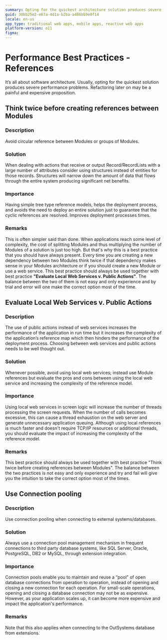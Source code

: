 ```yaml
---
summary: Opting for the quickest architecture solution produces severe performance problems. Refactoring later on may be painful and expensive.
guid: 30bb25e2-e67a-4d1a-b2ba-a486bb9e0f14
locale: en-us
app_type: traditional web apps, mobile apps, reactive web apps
platform-version: o11
figma:
---
```


# Performance Best Practices - References

It’s all about software architecture. Usually, opting for the quickest solution produces severe performance problems. Refactoring later on may be a painful and expensive proposition.

## Think twice before creating references between Modules

### Description

Avoid circular reference between Modules or groups of Modules.

### Solution

When dealing with actions that receive or output Record/RecordLists with a large number of attributes consider using structures instead of entities for those records. Structures will narrow down the amount of data that flows through the entire system producing significant net benefits.

### Importance

Having simple tree type reference models, helps the deployment process, and avoids the need to deploy an entire solution just to guarantee that the cyclic references are resolved. Improves deployment processes times.

### Remarks

This is often simpler said than done. When applications reach some level of complexity, the cost of splitting Modules and thus multiplying the number of Modules of a solution is just too high. But that's why this is a best practice that you should have always present. Every time you are creating a new dependency between two Modules think twice if that dependency makes sense in your Modules architecture or if you should create a new Module or use a web service. This best practice should always be used together with best practice **"Evaluate Local Web Services v. Public Actions"**. The balance between the two of them is not easy and only experience and by trial and error will one make the correct option most of the time.

## Evaluate Local Web Services v. Public Actions

### Description

The use of public actions instead of web services increases the performance of the application in run time but it increases the complexity of the application’s reference map which then hinders the performance of the deployment process. Choosing between web services and public actions needs to be well thought out.

### Solution

Whenever possible, avoid using local web services; instead use Module references but evaluate the pros and cons between using the local web service and increasing the complexity of the reference model.

### Importance

Using local web services in screen logic will increase the number of threads processing the screen requests. When the number of calls becomes excessive, this can cause a thread exhaustion on the web server and generate unnecessary application queuing. Although using local references is much faster and doesn't require TCP/IP resources or additional threads, you should evaluate the impact of increasing the complexity of the reference model.

### Remarks

This best practice should always be used together with best practice "Think twice before creating references between Modules". The balance between the two practices is not easy and only experience and try and fail will give you the intuition to take the correct option most of the times.

## Use Connection pooling

### Description

Use connection pooling when connecting to external systems/databases.

### Solution

Always use a connection pool management mechanism in frequent connections to third party database systems, like SQL Server, Oracle, PostgreSQL, DB2 or MySQL, through extension integration.

### Importance

Connection pools enable you to maintain and reuse a “pool” of open database connections from operation to operation, instead of opening and closing a new connection for each operation. For small-scale operations, opening and closing a database connection may not be as expensive. However, as your application scales up, it can become more expensive and impact the application's performance.

### Remarks

Note that this also applies when connecting to the OutSystems database from extensions.

